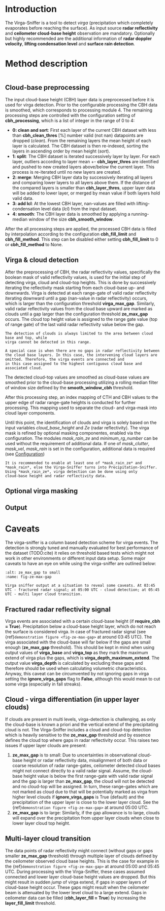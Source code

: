 # Introduction
The Virga-Sniffer is a tool to detect *virga* (precipitation which completely evaporates before reaching the surface).
As input source **radar reflectivity** and **ceilometer cloud-base height** observation are mandatory. Optionally but highly recommended are the additional information of **radar doppler velocity**, **lifting condensation level** and **surface rain detection**.

# Method description

```{graphviz} ../docs/flowchart.dot
```

## Cloud-base preprocessing
The input cloud-base height (CBH) layer data is preprocessed before it is used for virga detection. Prior to the configurable processing the CBH data is smoothed, which corresponds to processing 
module 4. The remaining processing steps are controlled with the configuration setting of **cbh_processing**, which is a list of integer in the range of 0 to 4:
 - **0: clean and sort**: First each layer of the current CBH dataset with less than **cbh_clean_thres** [%] number valid (not nan) datapoints are dropped (*clean*). From the remaining 
   layers the mean height of each layer is calculated. The CBH dataset is then re-indexed, sorting the layers in ascending order by mean height (*sort*).
 - **1: split**: The CBH dataset is iterated successively layer by layer. For each layer, outliers according to layer mean +- **cbh_layer_thres** are identified and pushed to new created 
   layers above/below the current layer. This process is re-iterated until no new layers are created. 
 - **2: merge**: Merging CBH layer data by successively iterating all layers and comparing lower layers to all layers above them. If the distance of the compared layers is smaller than 
   **cbh_layer_thres**, upper layer data will be added to lower layer, or merged by mean value if both layers hold valid data.
 - **3: add lcl**: At the lowest CBH layer, nan-values are filled with lifting-condensation level data (*lcl*) from the input dataset.
 - **4: smooth**: The CBH layer data is smoothed by applying a running-median window of the size **cbh_smooth_window**.

After the all processing steps are applied, the processed CBH data is filled by interpolation according to the configuration **cbh_fill_limit** and **cbh_fill_method**. This step can be disabled 
   either setting **cbh_fill_limit** to 0 or **cbh_fill_method** to None.

## Virga & cloud detection
After the preprocessing of CBH, the radar reflectivity values, specifically the boolean mask of valid reflectivity values, is used for the initial step of detecting virga, cloud and cloud-top 
heights. This is done by successively iterating the reflectivity mask starting from each cloud-base up- and downwards. Virga is detected at each range-gate of valid radar reflectivity 
iterating downward until a gap (nan-value in radar 
reflectivity) occurs, which is larger than the configuration threshold **virga_max_gap**.
Similarly, valid radar reflectivity values from the cloud base upward are marked as clouds until a gap larger than the configuration threshold **ze_max_gap** occurs. The cloud top height value is 
assigned to the range gate value (top of range gate) of the last valid radar reflectivity value below the gap. 
```{note}
The detection of clouds is always limited to the area between cloud base and top, while 
virga cannot be detected in this range.
```
```{note}
A special case is when there are no gaps in radar reflectivity between the cloud base layers. In this case, the intervening cloud layers are omitted. Therefore, the virga events are connected and 
in this case assigned to the highest contiguous cloud base and associated cloud.
```
The detected cloud-top values are smoothed as cloud-base values are smoothed prior to the cloud-base processing utilizing a rolling median filter of window size defined by the 
**smooth_window_cbh** threshold.

After this processing step, an index mapping of CTH and CBH values to the upper edge of radar range-gate heights is conducted for further processing. This mapping used to separate the cloud- and 
virga-mask into cloud layer components. 

Until this point, the identification of clouds and virga is solely based on the input variables *cloud_base_height* and *Ze* (radar reflectivity). The virga mask is refined by optional masking 
componentes, enabled via the configuration. The modules *mask_rain_ze* and *minimum_rg_number* can be used without the requirement of additional data. If one  of *mask_clutter*, *mask_vel*, 
*mask_rain* is set in the configuration, additional data is required (see [Configuration](configuration))

```{note}
It is recommended to enable at least one of *mask_rain_ze* and *mask_rain*, else the Virga-Sniffer turns into Precipitation-Sniffer.  Using *mask_rain_ze*, virga detection can be done using only 
cloud-base height and radar reflectivity data.
```

## Optional virga masking

## Output

# Caveats
The virga-sniffer is a column based detection scheme for virga events. The detection is strongly tuned and manually evaluated for best performance of the dataset (TODO:cite) it relies on threshold 
based tests which might not work in other environments or different input data setup. Some major caveats to have an eye on while using the virga-sniffer are outlined below:

```{figure} ../docs/images/vs_demonstration_maxgap_multilayer.jpg
:alt: ze_max_gap to small
:name: fig-ze-max-gap

Virga sniffer output at a situation to reveal some caveats. At 03:45 UTC - fractured radar signal; at 05:00 UTC - cloud detection; at 05:45 UTC - multi layer cloud transition.
```

## Fractured radar reflectivity signal
Virga events are associated with a certain cloud-base height (if **require_cbh = True**). Precipitation below a cloud-base height layer, which do not reach the surface is considered virga. In case 
of fractured radar signal (see {ref}`demonstration figure <fig-ze-max-gap>` at around 03:45 UTC). The virga associated with the cloud-base will far below if the gaps are small enough 
(**ze_max_gap** threshold). This should be kept in mind when using output values of **virga_base** and **virga_top** as they mark the maximum extend of virga plus the gaps, which is 
**virga_depth_maximum_extend**. The output value **virga_depth** is calculated by excluding these gaps and therefore should be used when calculating volumetric characteristics. Anyway, this caveat 
can be circumvented by not ignoring gaps in virga setting the **ignore_virga_gaps** flag to **False**, although this would mean to cut some virga (especially in fall streaks). 

## Cloud - virga differentiation (in upper layer clouds)
If clouds are present in multi levels, virga-detection is challenging, as only the cloud-base is known a priori and the vertical extend of the precipitating cloud is not. The Virga-Sniffer 
includes a cloud and cloud-top detection which is heavily sensitive to the **ze_max_gap** threshold and by essence defines the cloud top where gaps in radar reflectivity occur. This raises two 
issues if upper layer clouds are present:
 1. **ze_max_gap** is to small: Due to uncertainties in observational cloud-base height or radar reflectivity data, misalignment of both data or coarse resolution of radar range-gates, 
    ceilometer detected cloud bases might not connect directly to a valid radar signal. Assume, the cloud-base height value is below the first range-gate with valid radar signal and the gap is 
    larger than **ze_max_gap**, the cloud will not be detected and no cloud-top will be assigned. In turn, these range-gates which are not marked as cloud due to that will be potentially marked as 
    virga from higher level clouds if **ignore_virga_gaps** is True (default) and the precipitation of the upper layer is close to the lower layer cloud. See the {ref}`demonstration figure <fig-ze-max-gap>` at 
    around 05:00 UTC. 
 2. **ze_max_gap** is to large: Similarly, if the gap allowance is to large, clouds will expand over the precipitation from upper layer clouds when close to lower layer cloud top height. 

## Multi-layer cloud transition
The data points of radar reflectivity might connect (without gaps or gaps smaller **ze_max_gap** threshold) through multiple layer of clouds defined by the ceilometer observed cloud base heights. 
This is the case for example in  the {ref}`demonstration figure <fig-ze-max-gap>` at around 05:00 and 05:45 UTC. During processing with the Virga-Sniffer, these cases assumed connected and lower 
layer cloud-base height values are dropped. But this might result in sudden *jump* of virga extend, if gaps in upper layers of cloud-base height occur. These gaps might result when the ceilometer 
beam is attenuated by the lower level cloud to a large extend. Gaps in ceilometer data can be filled (**cbh_layer_fill = True**) by increasing the **layer_fill_limit** threshold.


